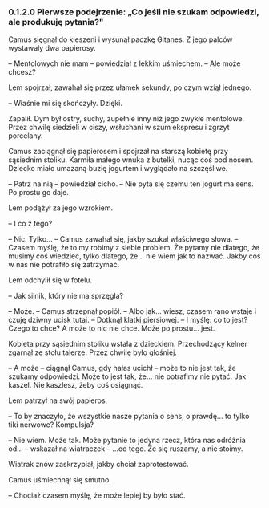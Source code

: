 ### 0.1.2.0 Pierwsze podejrzenie: „Co jeśli nie szukam odpowiedzi, ale produkuję pytania?"

Camus sięgnął do kieszeni i wysunął paczkę Gitanes. Z jego palców wystawały dwa papierosy.

– Mentolowych nie mam – powiedział z lekkim uśmiechem. – Ale może chcesz?

Lem spojrzał, zawahał się przez ułamek sekundy, po czym wziął jednego.

– Właśnie mi się skończyły. Dzięki.

Zapalił. Dym był ostry, suchy, zupełnie inny niż jego zwykłe mentolowe. Przez chwilę siedzieli w ciszy, wsłuchani w szum ekspresu i zgrzyt porcelany.

Camus zaciągnął się papierosem i spojrzał na starszą kobietę przy sąsiednim stoliku. Karmiła małego wnuka z butelki, nucąc coś pod nosem. Dziecko miało umazaną buzię jogurtem i wyglądało na szczęśliwe.

– Patrz na nią – powiedział cicho. – Nie pyta się czemu ten jogurt ma sens. Po prostu go daje.

Lem podążył za jego wzrokiem.

– I co z tego?

– Nic. Tylko... – Camus zawahał się, jakby szukał właściwego słowa. – Czasem myślę, że to my robimy z siebie problem. Że pytamy nie dlatego, że musimy coś wiedzieć, tylko dlatego, że... nie wiem jak to nazwać. Jakby coś w nas nie potrafiło się zatrzymać.

Lem odchylił się w fotelu.

– Jak silnik, który nie ma sprzęgła?

– Może. – Camus strzepnął popiół. – Albo jak... wiesz, czasem rano wstaję i czuję dziwny ucisk tutaj. – Dotknął klatki piersiowej. – I myślę: co to jest? Czego to chce? A może to nic nie chce. Może po prostu... jest.

Kobieta przy sąsiednim stoliku wstała z dzieckiem. Przechodzący kelner zgarnął ze stołu talerze. Przez chwilę było głośniej.

– A może – ciągnął Camus, gdy hałas ucichł – może to nie jest tak, że szukamy odpowiedzi. Może to jest tak, że... nie potrafimy nie pytać. Jak kaszel. Nie kaszlesz, żeby coś osiągnąć.

Lem patrzył na swój papieros.

– To by znaczyło, że wszystkie nasze pytania o sens, o prawdę... to tylko tiki nerwowe? Kompulsja?

– Nie wiem. Może tak. Może pytanie to jedyna rzecz, która nas odróżnia od... – wskazał na wiatraczek – ...od tego. Że się ruszamy, a nie stoimy.

Wiatrak znów zaskrzypiał, jakby chciał zaprotestować.

Camus uśmiechnął się smutno.

– Chociaż czasem myślę, że może lepiej by było stać.
